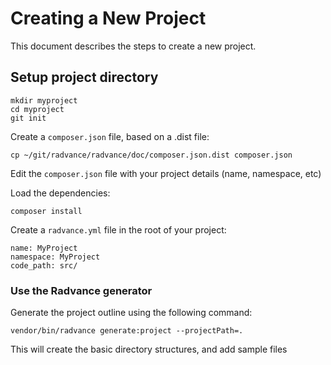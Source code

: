 Creating a New Project
======

This document describes the steps to create a new project.

## Setup project directory
```
mkdir myproject
cd myproject
git init
```

Create a `composer.json` file, based on a .dist file:

```
cp ~/git/radvance/radvance/doc/composer.json.dist composer.json
```

Edit the `composer.json` file with your project details (name, namespace, etc)

Load the dependencies:

```
composer install
```

Create a `radvance.yml` file in the root of your project:

```
name: MyProject
namespace: MyProject
code_path: src/
```

### Use the Radvance generator

Generate the project outline using the following command:

```
vendor/bin/radvance generate:project --projectPath=.
```

This will create the basic directory structures, and add sample files
